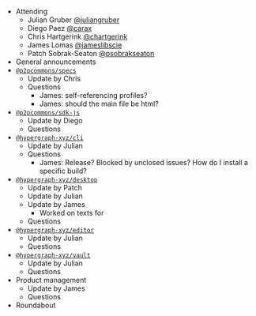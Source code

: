 -   Attending
    - Julian Gruber [@juliangruber](https://twitter.com/juliangruber)
    - Diego Paez [@carax](https://twitter.com/carax)
    - Chris Hartgerink [@chartgerink](https://twitter.com/chartgerink)
    - James Lomas [@jameslibscie](https://github.com/jameslibscie)
    - Patch Sobrak-Seaton [@psobrakseaton](https://twitter.com/psobrakseaton)
-   General announcements
-   [`@p2pcommons/specs`](https://github.com/p2pcommons/specs)
    - Update by Chris
    - Questions
        - James: self-referencing profiles?
        - James: should the main file be html?
-   [`@p2pcommons/sdk-js`](https://github.com/p2pcommons/sdk-js)
    - Update by Diego
    - Questions
-   [`@hypergraph-xyz/cli`](https://github.com/hypergraph-xyz/cli)
    - Update by Julian
    - Questions
        - James: Release? Blocked by unclosed issues? How do I install a specific build?
-   [`@hypergraph-xyz/desktop`](https://github.com/hypergraph-xyz/desktop)
    - Update by Patch
    - Update by Julian
    - Update by James
        - Worked on texts for 
    - Questions
-   [`@hypergraph-xyz/editor`](https://github.com/hypergraph-xyz/editor)
    - Update by Julian
    - Questions
-   [`@hypergraph-xyz/vault`](https://github.com/hypergraph-xyz/vault)
    - Update by Julian
    - Questions
-   Product management
    - Update by James
    - Questions
- Roundabout
